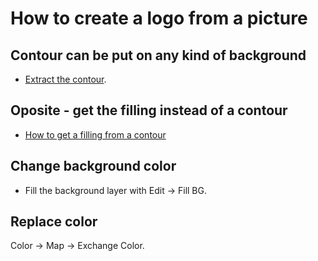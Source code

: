 # How to create a logo from a picture

## Contour can be put on any kind of background
* [Extract the contour](How-to-extract-a-contour.md).

## Oposite - get the filling instead of a contour
* [How to get a filling from a contour]()

## Change background color
* Fill the background layer with Edit -> Fill BG.

## Replace color
Color -> Map -> Exchange Color.

